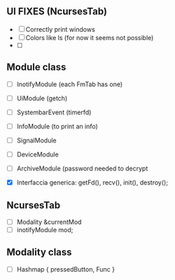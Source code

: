 ## UI FIXES (NcursesTab)
- [ ] Correctly print windows
- [ ] Colors like ls (for now it seems not possible)
- [ ] 

## Module class
- [ ] InotifyModule (each FmTab has one)
- [ ] UiModule (getch)
- [ ] SystembarEvent (timerfd)
- [ ] InfoModule (to print an info)
- [ ] SignalModule
- [ ] DeviceModule
- [ ] ArchiveModule (password needed to decrypt

- [x] Interfaccia generica: getFd(), recv(), init(), destroy();

## NcursesTab
- [ ] Modality &currentMod
- [ ] inotifyModule mod;

## Modality class
- [ ] Hashmap { pressedButton, Func }
